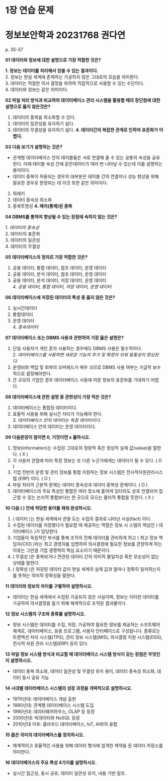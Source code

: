 # 1장 연습 문제
# 정보보안학과 20231768 권다연

p. 35-37

**01 데이터와 정보에 대한 설명으로 가장 적합한 것은?**  

**1. 정보는 데이터를 처리해서 얻을 수 있는 결과이다.**  
2. 정보는 현실 세계에 존재하는 가공하지 않은 그대로의 모습을 의미한다.  
3. 데이터는 적절한 의사 결정을 위하여 직접적으로 사용할 수 있는 수단이다.  
4. 데이터와 정보는 같은 의미이다.  

**02 파일 처리 방식과 비교하여 데이터베이스 관리 시스템을 활용할 때의 장단점에 대한 설명으로 옳지 않은것은?**  

1. 데이터의 중복을 최소화할 수 있다.  
2. 데이터의 일관성을 유지하기 쉽다.  
3. 데이터의 무결성을 유지하기 쉽다.
**4. 데이터간의 복잡한 관계로 인하여 표준화가 어렵다.**  

**03 다음 보기가 설명하는 것은?**  

- 관계형 데이터베이스 안의 테이블들은 서로 연결해 줄 수 있는 공통의 속성을 공유한다. 이때 테이블 속성 간에 같은데이터가 여러 번 나타날 수 있는데 이를 설명하는 용어이다.  
- 데이터 중복이 허용되는 경우의 대부분은 테이블 간의 연결이나 성능 향상을 위해 필요한 경우로 한정되는 데 이것 또한 같은 의미이다.  

1. 외래키  
2. 데이터 종속성 최소화  
3. 중복투명성
**4. 제어(통제)된 중복**  

**04 DBMS를 통하여 향상될 수 있는 장점에 속하지 않는 것은?**  

*1. 데이터의 종속성*  
2. 데이터의 표준화  
3. 데이터의 일관성  
4. 데이터의 무결성  

**05 데이터베이스의 정의로 가장 적합한 것은?**  

1. 공용 데이터, 통합 데이터, 참조 데이터, 운영 데이터  
2. 공용 데이터, 분석 데이터, 참조 데이터, 운영 데이터  
3. 공용 데이터, 분석 데이터, 저장 데이터, 운영 데이터  
*4. 공용 데이터, 통합 데이터, 저장 데이터, 운영 데이터*  

**06 데이터베이스에 저장된 데이터의 특성 중 옳지 않은 것은?**  

1. 실시간데이터  
2. 통합데이터  
3. 운영 데이터  
*4. 종속데이터*  

**07 데이터베이스 또는 DBMS 사용과 관련하여 가장 옳은 설명은?**  

1. 단일 사용자가 개인 혼자 사용하는 경우에도 DBMS 사용은 필수적이다.  
*2. 데이터베이스를 사용하면 새로운 기능의 추가 및 확장이 쉬워 융통성이 향상된다.*  
3. 운영비와 백업 및 회복의 오버헤드가 매우 크므로 DBMS 사용 여부는 가급적 보수적으로 결정해야한다.  
4. 큰 규모의 기업인 경우 데이터베이스 사용에 따른 정보의 표준화를 기대하기 어렵다.  

**08 데이터베이스에 관한 설명 중 관련성이 가장 적은 것은?**  

1. 데이터베이스는 통합된 데이터이다.  
2. 효율적 사용을 위해 실시간 처리가 가능해야 한다.  
*3. 데이터베이스 안의 데이터는 독점 데이터이다.*  
4. 데이터베이스 안의 데이터는 운영 데이터이다.  

**09 다음문장이 참이면 0, 거짓이면 x 를하시오.**  

1. 정보(information)는 수집된 그대로의 정량적 혹은 정성적 실제 값(value)을 말한다. ( X )  
2. 각 사용자 관점에 따라 특정 정보는 또 다른 누군가에게는 데이터가 될 수 있다. ( O )  
3. 기업 전반의 운영 및 관리 정보를 통합 지원하는 정보 시스템은 전사적자원관리시스템 (ERP) 이다. ( O )  
4. 파일 처리의 근본적 문제는 데이터 종속성과 데이터 중복성 문제이다. ( O )  
5. 데이터베이스의 주요 특성인 통합은 여러 장소에 흩어져 있더라도 상호 연결되어 접근할 수 있는 논리적 통합보다는 한 곳으로 모으는 물리적 통합을 듯한다. ( X )  

**10 다음 ( ) 안에 적당한 용어를 채워 완성하시오.**  

1. ( 데이터 )는 현실 세계에서 관찰 도는 수집의 결과로 냐타난 사실(fact) 이다.  
2. 수집된 데이터를 저장했다가 필요할 때 제공하는 역할은 정보 시 스템의 핵심인 ( 데이터베이스 )가 담당한다.  
3. 기업들이 독립적인 부서를 통해 조직의 전체 데이터를 관리하게 하고 ( 최고 정보 책임자(CIO) )라는 최고 경영자를 임명하여 의사결정에 필요한 정보를 관장하계 하는 이유는 그만큼 기업 경쟁력의 핵심 요소이기 때문이다.  
4. ( 무결성 )은 중복되거나 연관된 데이터 간의 의미적 불일치성 혹은 모순성이 없는 상태를 말한다.  
5. ( 정확성 )은 저장된 데이터 값이 현실 세계의 실제 값과 얼마나 정확히 일치하는지를 뜻하는 의미적 정확성을 말한다.  

**11 데이터와 정보의 차이를 구별하여 설명하시오.**  
- 데이터는 현실 세계에서 수집된 가공되지 않은 사실이며, 정보는 이러한 데이터를 가공하여 의사결정을 돕기 위해 체계적으로 조직된 결과물이다.  

**12 정보 시스템의 구조와 종류를 설명하시오.**  
- 정보 시스템은 데이터를 수집, 저장, 가공하여 필요한 정보를 제공하는 소프트웨어 체계로, 데이터베이스, 응용 프로그램, 사용자 인터페이스로 구성됩니다. 종류로는 트랜잭션 처리 시스템(TPS), 관리 정보 시스템(MIS), 의사결정 지원 시스템(DSS), 전사적 자원 관리 시스템(ERP) 등이 있다.  

**13 파일 정보 시스템 방식과 비교할 때 데이터베이스 시스템 방식이 갖는 장점은 무엇인지 설명하시오.**  
-	데이터 중복 최소화, 데이터 일관성 및 무결성 유지 용이, 데이터 종속성 최소화, 데이터 동시 공유 가능  

**14 시대별 데이터베이스 시스템의 성장 과정을 개략적으로 설명하시오.**  
- 1970년대: 데이터베이스 개념 출현  
- 1980년대: 관계형 데이터베이스 시스템 도입  
- 1990년대: 데이터웨어하우스, OLAP 등 등장  
- 2000년대: 빅데이터와 NoSQL 등장  
- 2010년대 이후: 클라우드 데이터베이스, IoT, AI와의 융합  


**15 좁은 의미의 데이터베아스를 정의하시오.**  
- 체계적이고 효율적인 사용을 위해 데이터 형식에 엄격한 제약을 둔 데이터 저장소를 의미한다.  

**16 데이터베아스의 주요 특성 4가지를 설명하시오.**  
- 실시간 접근성, 동시 공유, 데이터 일관성 유지, 내용 기반 참조.  
